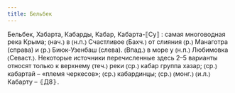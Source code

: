 ```yaml
---
title: Бельбек
---
```


Бельбек, Хабарта, Кабарды, Кабар, Кабарта-⟦Су⟧
: самая многоводная река Крыма; ⦅нач.⦆ в ⦅н.п.⦆ Счастливое ⦅Бахч.⦆ от слияния ⦅р.⦆ Манаготра (справа) и ⦅р.⦆ Биюк-Узенбаш (слева). ⦅Впад.⦆ в море у ⦅н.п.⦆ Любимовка ⦅Севаст.⦆. Некоторые источники перечисленные здесь 2–5 варианты относят только к верхнему ⦅теч.⦆ реки ⦅ср.⦆ кабар группа хазар; ⦅ср.⦆ кабартай – «племя черкесов»; ⦅ср.⦆ кабардинцы; ⦅ср.⦆ ⦅монг.⦆ ⦅и.л.⦆ Кабарту – ⦃Д8⦄.
